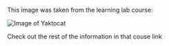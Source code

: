 This image was taken from the learning lab course:

![Image of Yaktocat](https://octodex.github.com/images/yaktocat.png)

Check out the rest of the information in that couse link
